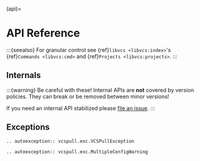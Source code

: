 (api)=

# API Reference

:::{seealso}
For granular control see {ref}`libvcs <libvcs:index>`'s {ref}`Commands <libvcs:cmd>` and {ref}`Projects <libvcs:projects>`.
:::

## Internals

:::{warning}
Be careful with these! Internal APIs are **not** covered by version policies. They can break or be removed between minor versions!

If you need an internal API stabilized please [file an issue](https://github.com/vcs-python/vcspull/issues).
:::

## Exceptions

```{eval-rst}
.. autoexception:: vcspull.exc.VCSPullException
```

```{eval-rst}
.. autoexception:: vcspull.exc.MultipleConfigWarning
```
